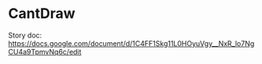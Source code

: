 # CantDraw

Story doc: https://docs.google.com/document/d/1C4FF1Skg11L0HOyuVgy__NxR_lo7NgCU4a9TpmvNq6c/edit
